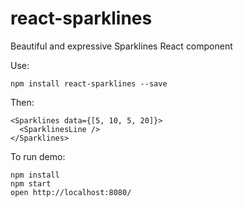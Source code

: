 # react-sparklines
Beautiful and expressive Sparklines React component

Use:

```
npm install react-sparklines --save
```

Then:

```
<Sparklines data={[5, 10, 5, 20]}>
  <SparklinesLine />
</Sparklines>
```

To run demo:

```
npm install
npm start
open http://localhost:8080/
```
